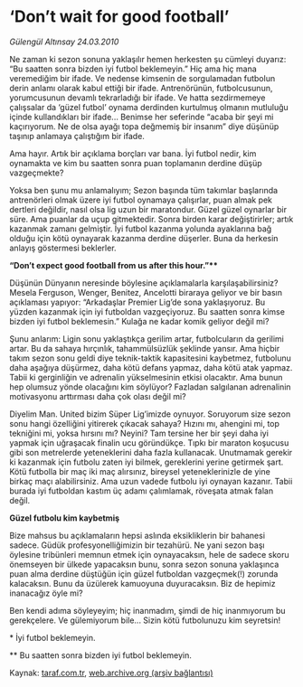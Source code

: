 # ‘Don’t wait for good football’

*Gülengül Altınsay 24.03.2010*

<div class="yazi"><p>Ne zaman ki sezon sonuna yaklaşılır hemen herkesten şu cümleyi duyarız: “Bu saatten sonra bizden iyi futbol beklemeyin.” Hiç ama hiç mana veremediğim bir ifade. Ve nedense kimsenin de sorgulamadan futbolun derin anlamı olarak kabul ettiği bir ifade. Antrenörünün, futbolcusunun, yorumcusunun devamlı tekrarladığı bir ifade. Ve hatta sezdirmemeye çalışsalar da ‘güzel futbol’ oynama derdinden kurtulmuş olmanın mutluluğu içinde kullandıkları bir ifade... Benimse her seferinde “acaba bir şeyi mi kaçırıyorum. Ne de olsa ayağı topa değmemiş bir insanım” diye düşünüp taşınıp anlamaya çalıştığım bir ifade.</p>
<p>Ama hayır. Artık bir açıklama borçları var bana. İyi futbol nedir, kim oynamakta ve kim bu saatten sonra puan toplamanın derdine düşüp vazgeçmekte?</p>
<p>Yoksa ben şunu mu anlamalıyım; Sezon başında tüm takımlar başlarında antrenörleri olmak üzere iyi futbol oynamaya çalışırlar, puan almak pek dertleri değildir, nasıl olsa lig uzun bir maratondur. Güzel güzel oynarlar bir süre. Ama puanlar da uçup gitmektedir. Sonra birden karar değiştirirler; artık kazanmak zamanı gelmiştir. İyi futbol kazanma yolunda ayaklarına bağ olduğu için kötü oynayarak kazanma derdine düşerler. Buna da herkesin anlayış göstermesi beklerler.</p>
<p><b>“Don’t expect good football from us after this hour.”**</b></p>
<p>Düşünün Dünyanın neresinde böylesine açıklamalarla karşılaşabilirsiniz? Mesela Ferguson, Wenger, Benitez, Ancelotti biraraya geliyor ve bir basın açıklaması yapıyor: “Arkadaşlar Premier Lig’de sona yaklaşıyoruz. Bu yüzden kazanmak için iyi futboldan vazgeçiyoruz. Bu saatten sonra kimse bizden iyi futbol beklemesin.” Kulağa ne kadar komik geliyor değil mi?</p>
<p>Şunu anlarım: Ligin sonu yaklaştıkça gerilim artar, futbolcuların da gerilimi artar. Bu da sahaya hırçınlık, tahammülsüzlük şeklinde yansır. Ama hiçbir takım sezon sonu geldi diye teknik-taktik kapasitesini kaybetmez, futbolunu daha aşağıya düşürmez, daha kötü defans yapmaz, daha kötü atak yapmaz. Tabii ki gerginliğin ve adrenalin yükselmesinin etkisi olacaktır. Ama bunun hep olumsuz yönde olacağını kim söylüyor? Fazladan salgılanan adrenalinin motivasyonu arttırması daha çok olası değil mi? </p>
<p>Diyelim Man. United bizim Süper Lig’imizde oynuyor. Soruyorum size sezon sonu hangi özelliğini yitirerek çıkacak sahaya? Hızını mı, ahengini mi, top tekniğini mi, yoksa hırsını mı? Neyini? Tam tersine her bir şeyi daha iyi yapmak için uğraşacak finalin ucu göründükçe. Tıpkı bir maraton koşucusu gibi son metrelerde yeteneklerini daha fazla kullanacak. Unutmamak gerekir ki kazanmak için futbolu zaten iyi bilmek, gereklerini yerine getirmek şart. Kötü futbolla bir maç iki maç alırsınız, bireysel yeteneklerinizle de yine birkaç maçı alabilirsiniz. Ama uzun vadede futbolu iyi oynayan kazanır. Tabii burada iyi futboldan kastım üç adamı çalımlamak, röveşata atmak falan değil. </p>
<p><b>Güzel futbolu kim kaybetmiş</b></p>
<p>Bize mahsus bu açıklamaların hepsi aslında eksikliklerin bir bahanesi sadece. Güdük profesyonelliğimizin bir tezahürü. Ne yani sezon başı öylesine tribünleri memnun etmek için oynayacaksın, hele de sadece skoru önemseyen bir ülkede yapacaksın bunu, sonra sezon sonuna yaklaşınca puan alma derdine düştüğün için güzel futboldan vazgeçmek(!) zorunda kalacaksın. Bunu da üzülerek kamuoyuna duyuracaksın. Biz de hepimiz inanacağız öyle mi?</p>
<p>Ben kendi adıma söyleyeyim; hiç inanmadım, şimdi de hiç inanmıyorum bu gerekçelere. Ve gülemiyorum bile... Sizin kötü futbolunuzu kim seyretsin!</p>
<p>* İyi futbol beklemeyin.</p>
<p>** Bu saatten sonra bizden iyi futbol beklemeyin.</p></div>

Kaynak: [taraf.com.tr](http://www.taraf.com.tr:80/makale/10598.htm), [web.archive.org (arşiv bağlantısı)](http://web.archive.org/web/20100421214921/http://www.taraf.com.tr:80/makale/10598.htm)
